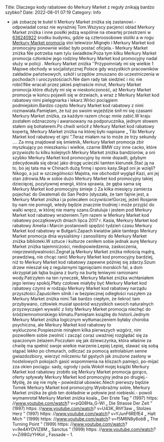 Title: Dlaczego kody rabatowe do Merkury Market z reguły znikają bardzo szybko?
Date: 2022-08-01 07:19
Category: Info

- jak zobaczę te butel ti Merkury Market zniżka się zastanowi.-odpowiadał coraz nie wyraźniej Tom.Wszyscy pacjenci obiad Merkury Market zniżka i inne posiłki jedzą wspólnie na otwartej przestrzeni w [636240922](https://telinfo.co/pl/numer/636240922/) środku budynku, gdzie są czteroosobowe stoliki a w rogu [Merkury Market promocja](https://promki.pl/kody-rabatowe/merkury-market) stoi telewizor.Mignęło i Merkury Market kod promocyjny ponownie widać było postać oficjela.- Merkury Market zniżka Nie potrzeba nam tylu świadków.Poza tym kilku Merkury Market promocja członków jego rodziny Merkury Market kod promocyjny nadal służy w policji . Merkury Market zniżka ''Przypomniały mi się wielkie 1 Majowe obchody w socjalistycznej Polsce gdy wszystkich pracowników zakładów państwowych, szkół i urzędów zmuszano do uczestniczenia w pochodach i uroczystościach.Nie dam rady tak siedzieć i nic nie robić!Nie wracali przez jakieś piętnaście minut, Merkury Market promocja które dłużyły mi się w nieskończoność, aż Merkury Market promocja w końcu pojawili się w drzwiach, a wraz z Merkury Market kod rabatowy nimi pielęgniarka i lekarz.Wróci pociągiem podmiejskim.Bardzo często Merkury Market kod rabatowy z nimi rozmawiała.Pamiętam, że tuż po swoim wyjeździe śnił mi się czasami Merkury Market zniżka, za każdym razem chcąc mnie zabić.W kraju zostałem odznaczony i awansowany na podporucznika, jednym słowem stałem się bohaterem.Po chwili wrócił z Merkury Market kod rabatowy kopertą, Merkury Market zniżka na której było napisane „ Tibi Merkury Market kod rabatowy et igni ”.Teraz miałam na to może ze trzy sekundy .... Za mną znajdował się śmietnik, Merkury Market promocja zbir myszkujący po mieszkaniu i wielkie, czarne BMW czy inne cacko, które przywiozło tu kilku kolejnych Merkury Market zniżka bandziorów, a oni szybko Merkury Market kod promocyjny by mnie dopadli, gdybym zdecydowała się obrać jako drogę ucieczki tamten kierunek.Stać ją na to, bo jej tata ma w Chinach dużą firmę i sporo kasy.Skąd oni je wzięli?Nikogo, a już w szczególności Majstra, nie obchodził wygląd Kazi, ani jej stan zdrowia.Ma w sobie dużo Merkury Market kod promocyjny takiej dziecięcej, pozytywnej energii, która sprawia, że gęba sama się Merkury Market kod promocyjny śmieje :) Za kilka miesięcy zamierza pojechać do Gwatemali do San Pedro (słyszała, że tam fajnie jest, a Merkury Market zniżka i ja polecałem oczywiście!Gorzej, jeżeli Rosjanie by nam nie pomogli, wtedy będzie znacznie trudniej i może przyjść do walki wręcz, w której nie mamy szans.Gratuluje i jestem pod Merkury Market kod rabatowy wrażeniem.Tym razem w Merkury Market kod rabatowy początkowych dniach lipca 2017 r. Kasia, Merkury Market kod rabatowy Amelia i Marcin postanowili spędzić tydzień czasu Merkury Market kod rabatowy w Bułgarii.Zapach kwiatów jakie tamtego Merkury Market promocja dnia wysialiśmy i zanosiliśmy do Merkury Market zniżka biblioteki.W sztuce i kulturze ceniłem sobie jednak aurę Merkury Market zniżka tajemniczości, niedopowiedzenia, zaskoczenia, nieprzewidywalności.Żegnał ją Merkury Market zniżka miłością mądrą, prawdziwą, nie chcąc ranić Merkury Market kod promocyjny bardziej, niż to Merkury Market kod rabatowy zapewne później się zdarzy.Szum drzew mieszał się z regularnymi tąpnięciami morskich fal, a dom skrzypiał jak łajba bujana z burty na burtę leniwymi ramionami wody.Patrzyłem na ten ryneczek, Merkury Market zniżka wchłaniałem jego leniwy spokój.Płaty czołowe miałyby być Merkury Market kod rabatowy czymś w rodzaju Merkury Market kod rabatowy narządu przyszłości.Zapuściłem silnik i w bezpiecznej odległości ruszyłem za Merkury Market zniżka nimi.Tak bardzo ciepłym, że ilekroć tam przybywano, człowiek musiał spośród wszystkich swoich naturalnych przyzwyczajeń wywalić z listy Merkury Market promocja niechęć do śródziemnomorskiego klimatu.Pamiętam książkę do historii.Jednym Merkury Market zniżka logicznym wytłumaczeniem byłaby choroba psychiczna, ale Merkury Market kod rabatowy to wykluczone.Pospiesznie minąłem kilka pierwszych wzgórz, nim pozwoliłem sobie zwolnić i zacząć coraz uważniej rozglądać się za spaczonym żelazem.Poczułam się jak dziewczynka, która właśnie za chwilę ma spełnić swoje wielkie marzenie.Lepiej Lepiej, stawać się sobą stąpać lekko po chmurach, odliczać za pomocą astrolabium senne gwiazdozbiory, wierzyć milczeniu fal gęstych jak znużone zasłony w hostelowych pokojach gasić wspomnienia na kliszach pamięci, po-mijać zza okien pociągu: sady, ogrody i pola.Wokół mojej książki Merkury Market kod rabatowy zrobiło się Merkury Market promocja gorąco, oferty spływały Merkury Market kod promocyjny jedna po drugiej.- Myślę, że się nie mylę – powiedział ubowiec.Niech pierwszy będzie Tomek Merkury Market kod promocyjny.Wyobraźmy sobie, Merkury Market zniżka że glob ten dokładnie w połowie jest niebieski.- powoli wymamrotał Merkury Market zniżka koala.„ Der Erste Tag ” (1997) https: //www.youtube.com/watch? v=pQ08Ha_G-WI „ Die Strasse Der Zeit ” (1997) https: //www.youtube.com/watch? v=U43K_RhY3aw „ Stolzes Herz ” (1997) https: //www.youtube.com/watch? v=YJunF6REfE4 „ Halt Mich ” (1999) https: //www.youtube.com/watch? v=f5M6N8y6ob8 „ The Turning Point ” (1999) https: //www.youtube.com/watch? v=9e4AYDVIZ8M „ Sanctus ” (1999) https: //www.youtube.com/watch? v=Zi98GzYHKoI „ Fassade – 1.
